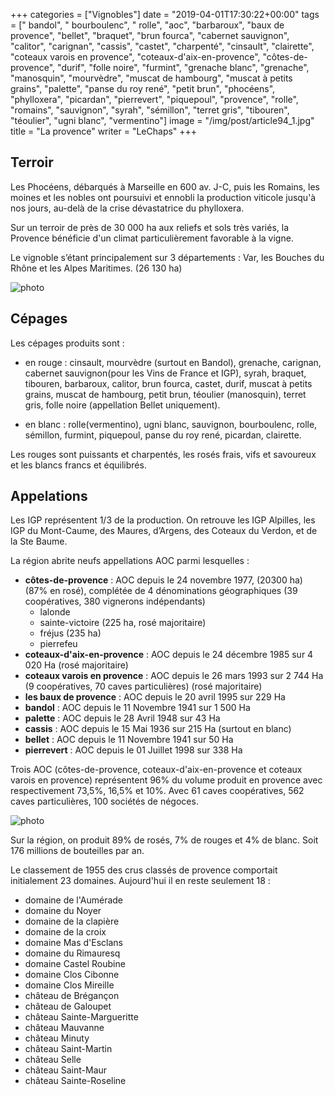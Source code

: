 +++
categories = ["Vignobles"]
date = "2019-04-01T17:30:22+00:00"
tags = [" bandol", " bourboulenc", " rolle", "aoc", "barbaroux", "baux de provence", "bellet", "braquet", "brun fourca", "cabernet sauvignon", "calitor", "carignan", "cassis", "castet", "charpenté", "cinsault", "clairette", "coteaux varois en provence", "coteaux-d'aix-en-provence", "côtes-de-provence", "durif", "folle noire", "furmint", "grenache blanc", "grenache", "manosquin", "mourvèdre", "muscat de hambourg", "muscat à petits grains", "palette", "panse du roy rené", "petit brun", "phocéens", "phylloxera", "picardan", "pierrevert", "piquepoul", "provence", "rolle", "romains", "sauvignon", "syrah", "sémillon", "terret gris", "tibouren", "téoulier", "ugni blanc", "vermentino"] 
image = "/img/post/article94_1.jpg"
title = "La provence"
writer = "LeChaps"
+++

## Terroir

Les Phocéens, débarqués à Marseille en 600 av. J-C, puis les Romains, les moines et les nobles ont poursuivi et ennobli la production viticole jusqu'à nos jours, au-delà de la crise dévastatrice du phylloxera.  

Sur un terroir de près de 30 000 ha aux reliefs et sols très variés, la Provence bénéficie d'un climat particulièrement favorable à la vigne.  

Le vignoble s’étant principalement sur 3 départements : Var, les Bouches du Rhône et les Alpes Maritimes. (26 130 ha)  

![photo][1]

## Cépages

Les cépages produits sont :

* en rouge : cinsault, mourvèdre (surtout en Bandol), grenache, carignan, cabernet sauvignon(pour les Vins de France et IGP), syrah, braquet, tibouren, barbaroux, calitor, brun fourca, castet, durif, muscat à petits grains, muscat de hambourg, petit brun, téoulier (manosquin), terret gris, folle noire (appellation Bellet uniquement).

* en blanc : rolle(vermentino), ugni blanc, sauvignon, bourboulenc, rolle, sémillon, furmint, piquepoul, panse du roy rené, picardan, clairette.  

Les rouges sont puissants et charpentés, les rosés frais, vifs et savoureux et les blancs francs et équilibrés.

## Appelations

Les IGP représentent 1/3 de la production. On retrouve les IGP Alpilles, les IGP du Mont-Caume, des Maures, d’Argens, des Coteaux du Verdon, et de la Ste Baume.

La région abrite neufs appellations AOC parmi lesquelles :

* **côtes-de-provence** : AOC depuis le 24 novembre 1977, (20300 ha) (87% en rosé), complétée de 4 dénominations géographiques (39 coopératives, 380 vignerons indépendants)
  * lalonde
  * sainte-victoire (225 ha, rosé majoritaire)
  * fréjus (235 ha)
  * pierrefeu
* **coteaux-d'aix-en-provence** : AOC depuis le 24 décembre 1985 sur 4 020 Ha (rosé majoritaire)
* **coteaux varois en provence** : AOC depuis le 26 mars 1993 sur 2 744 Ha (9 coopératives, 70 caves particulières) (rosé majoritaire)
* **les baux de provence** : AOC depuis le 20 avril 1995 sur 229 Ha
* **bandol** : AOC depuis le 11 Novembre 1941 sur 1 500 Ha
* **palette** : AOC depuis le 28 Avril 1948 sur 43 Ha
* **cassis** : AOC depuis le 15 Mai 1936 sur 215 Ha (surtout en blanc)
* **bellet** : AOC depuis le 11 Novembre 1941 sur 50 Ha
* **pierrevert** : AOC depuis le 01 Juillet 1998 sur 338 Ha

Trois AOC (côtes-de-provence, coteaux-d'aix-en-provence et coteaux varois en provence) représentent 96% du volume produit en provence avec respectivement 73,5%, 16,5% et 10%. Avec 61 caves coopératives, 562 caves particulières, 100 sociétés de négoces.

![photo][2]

Sur la région, on produit 89% de rosés, 7% de rouges et 4% de blanc. Soit 176 millions de bouteilles par an.

Le classement de 1955 des crus classés de provence comportait initialement 23 domaines. Aujourd'hui il en reste seulement 18 :

* domaine de l'Aumérade
* domaine du Noyer
* domaine de la clapière
* domaine de la croix
* domaine Mas d'Esclans
* domaine du Rimauresq
* domaine Castel Roubine
* domaine Clos Cibonne
* domaine Clos Mireille
* château de Brégançon
* château de Galoupet
* château Sainte-Margueritte
* château Mauvanne
* château Minuty
* château Saint-Martin
* château Selle
* château Saint-Maur
* château Sainte-Roseline

[1]: /img/post/article94_1.jpg
[2]: /img/post/article94_2.jpg
